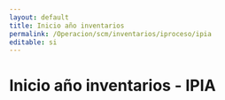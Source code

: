 ```yaml
---
layout: default
title: Inicio año inventarios
permalink: /Operacion/scm/inventarios/iproceso/ipia
editable: si
---
```


# Inicio año inventarios - IPIA  

